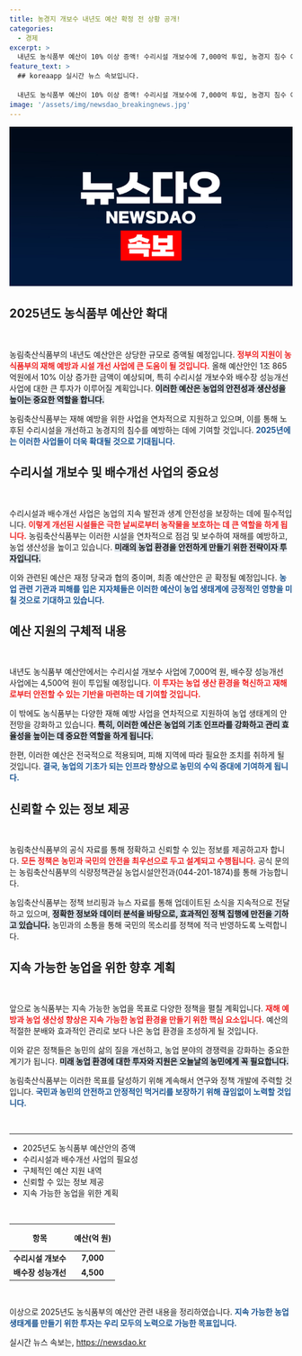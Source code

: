 ```yaml
---
title: 농경지 개보수 내년도 예산 확정 전 상황 공개!
categories:
  - 경제
excerpt: >
  내년도 농식품부 예산이 10% 이상 증액! 수리시설 개보수에 7,000억 투입, 농경지 침수 예방에 집중 투자하는 이유는? 자세한 내용 클릭으로 확인하세요!
feature_text: >
  ## koreaapp 실시간 뉴스 속보입니다.

  내년도 농식품부 예산이 10% 이상 증액! 수리시설 개보수에 7,000억 투입, 농경지 침수 예방에 집중 투자하는 이유는? 자세한 내용 클릭으로 확인하세요!
image: '/assets/img/newsdao_breakingnews.jpg'
---
```


<p><img src="/assets/img/newsdao_breakingnews.jpg" alt="koreaapp 속보" /></p>

<h2 data-ke-size="size26">2025년도 농식품부 예산안 확대</h2>

<p data-ke-size="size16">&nbsp;</p>

<p>농림축산식품부의 내년도 예산안은 상당한 규모로 증액될 예정입니다. <b><span style="color: #ee2323;">정부의 지원이 농식품부의 재해 예방과 시설 개선 사업에 큰 도움이 될 것입니다.</span></b> 올해 예산안인 1조 865억원에서 10% 이상 증가한 금액이 예상되며, 특히 수리시설 개보수와 배수장 성능개선 사업에 대한 큰 투자가 이루어질 계획입니다. <b><span style="background-color: #21538527;">이러한 예산은 농업의 안전성과 생산성을 높이는 중요한 역할을 합니다.</span></b> </p>

<p>농림축산식품부는 재해 예방을 위한 사업을 연차적으로 지원하고 있으며, 이를 통해 노후된 수리시설을 개선하고 농경지의 침수를 예방하는 데에 기여할 것입니다. <b><span style="color: #1a5490;">2025년에는 이러한 사업들이 더욱 확대될 것으로 기대됩니다.</span></b></p>

<h2 data-ke-size="size26">수리시설 개보수 및 배수개선 사업의 중요성</h2>

<p data-ke-size="size16">&nbsp;</p>

<p>수리시설과 배수개선 사업은 농업의 지속 발전과 생계 안전성을 보장하는 데에 필수적입니다. <b><span style="color: #ee2323;">이렇게 개선된 시설들은 극한 날씨로부터 농작물을 보호하는 데 큰 역할을 하게 됩니다.</span></b> 농림축산식품부는 이러한 시설을 연차적으로 점검 및 보수하여 재해를 예방하고, 농업 생산성을 높이고 있습니다. <b><span style="background-color: #21538527;">미래의 농업 환경을 안전하게 만들기 위한 전략이자 투자입니다.</span></b> </p>

<p>이와 관련된 예산은 재정 당국과 협의 중이며, 최종 예산안은 곧 확정될 예정입니다. <b><span style="color: #1a5490;">농업 관련 기관과 피해를 입은 지자체들은 이러한 예산이 농업 생태계에 긍정적인 영향을 미칠 것으로 기대하고 있습니다.</span></b></p>

<h2 data-ke-size="size26">예산 지원의 구체적 내용</h2>

<p data-ke-size="size16">&nbsp;</p>

<p>내년도 농식품부 예산안에서는 수리시설 개보수 사업에 7,000억 원, 배수장 성능개선 사업에는 4,500억 원이 투입될 예정입니다. <b><span style="color: #ee2323;">이 투자는 농업 생산 환경을 혁신하고 재해로부터 안전할 수 있는 기반을 마련하는 데 기여할 것입니다.</span></b> </p>

<p>이 밖에도 농식품부는 다양한 재해 예방 사업을 연차적으로 지원하여 농업 생태계의 안전망을 강화하고 있습니다. <b><span style="background-color: #21538527;">특히, 이러한 예산은 농업의 기초 인프라를 강화하고 관리 효율성을 높이는 데 중요한 역할을 하게 됩니다.</span></b></p>

<p>한편, 이러한 예산은 전국적으로 적용되며, 피해 지역에 따라 필요한 조치를 취하게 될 것입니다. <b><span style="color: #1a5490;">결국, 농업의 기초가 되는 인프라 향상으로 농민의 수익 증대에 기여하게 됩니다.</span></b></p>

<h2 data-ke-size="size26">신뢰할 수 있는 정보 제공</h2>

<p data-ke-size="size16">&nbsp;</p>

<p>농림축산식품부의 공식 자료를 통해 정확하고 신뢰할 수 있는 정보를 제공하고자 합니다. <b><span style="color: #ee2323;">모든 정책은 농민과 국민의 안전을 최우선으로 두고 설계되고 수행됩니다.</span></b> 공식 문의는 농림축산식품부의 식량정책관실 농업시설안전과(044-201-1874)를 통해 가능합니다. </p>

<p>농임축산식품부는 정책 브리핑과 뉴스 자료를 통해 업데이트된 소식을 지속적으로 전달하고 있으며, <b><span style="background-color: #21538527;">정확한 정보와 데이터 분석을 바탕으로, 효과적인 정책 집행에 만전을 기하고 있습니다.</span></b> 농민과의 소통을 통해 국민의 목소리를 정책에 적극 반영하도록 노력합니다.</p>

<h2 data-ke-size="size26">지속 가능한 농업을 위한 향후 계획</h2>

<p data-ke-size="size16">&nbsp;</p>

<p>앞으로 농식품부는 지속 가능한 농업을 목표로 다양한 정책을 펼칠 계획입니다. <b><span style="color: #ee2323;">재해 예방과 농업 생산성 향상은 지속 가능한 농업 환경을 만들기 위한 핵심 요소입니다.</span></b> 예산의 적절한 분배와 효과적인 관리로 보다 나은 농업 환경을 조성하게 될 것입니다. </p>

<p>이와 같은 정책들은 농민의 삶의 질을 개선하고, 농업 분야의 경쟁력을 강화하는 중요한 계기가 됩니다. <b><span style="background-color: #21538527;">미래 농업 환경에 대한 투자와 지원은 오늘날의 농민에게 꼭 필요합니다.</span></b> </p>

<p>농림축산식품부는 이러한 목표를 달성하기 위해 계속해서 연구와 정책 개발에 주력할 것입니다. <b><span style="color: #1a5490;">국민과 농민의 안전하고 안정적인 먹거리를 보장하기 위해 끊임없이 노력할 것입니다.</span></b></p>

<p data-ke-size="size16">&nbsp;</p>

<hr>

<ul>
  <li>2025년도 농식품부 예산안의 증액</li>
  <li>수리시설과 배수개선 사업의 필요성</li>
  <li>구체적인 예산 지원 내역</li>
  <li>신뢰할 수 있는 정보 제공</li>
  <li>지속 가능한 농업을 위한 계획</li>
</ul>

<p data-ke-size="size16">&nbsp;</p>

<table style="width: 100%;">
    <thead>
        <tr>
            <th style="text-align: center; height: 40px;"><b>항목</b></th>
            <th style="text-align: center; height: 40px;"><b>예산(억 원)</b></th>
        </tr>
    </thead>
    <tbody>
        <tr>
            <td style="text-align: center; height: 17px;"><b>수리시설 개보수</b></td>
            <td style="text-align: center; height: 17px;"><b>7,000</b></td>
        </tr>
        <tr>
            <td style="text-align: center; height: 17px;"><b>배수장 성능개선</b></td>
            <td style="text-align: center; height: 17px;"><b>4,500</b></td>
        </tr>
    </tbody>
</table> 

<p data-ke-size="size16">&nbsp;</p> 

<p>이상으로 2025년도 농식품부의 예산안 관련 내용을 정리하였습니다. <b><span style="color: #1a5490;">지속 가능한 농업 생태계를 만들기 위한 투자는 우리 모두의 노력으로 가능한 목표입니다.</span></b> </p>
실시간 뉴스 속보는, <a href="https://newsdao.kr" rel="dofollow">https://newsdao.kr</a>


